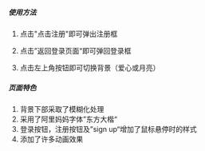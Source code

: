 ##### 使用方法

1. 点击"点击注册"即可弹出注册框

2. 点击”返回登录页面“即可弹回登录框

3. 点击左上角按钮即可切换背景（爱心或月亮）

##### 页面特色

1. 背景下部采取了模糊化处理
2. 采用了阿里妈妈字体”东方大楷“
3. 登录按钮，注册按钮及”sign up“增加了鼠标悬停时的样式
4. 添加了许多动画效果